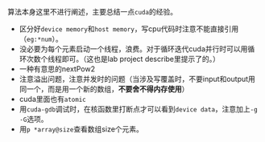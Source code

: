 算法本身这里不进行阐述，主要总结一点`cuda`的经验。
- 区分好`device memory`和`host memory`，写cpu代码时注意不能直接引用（`eg:*num`）。
- 没必要为每个元素启动一个线程，浪费。对于循环迭代cuda并行时可以用循环次数个线程即可。（这也是lab project describe里提示了的。）
- 一种有意思的nextPow2
- 注意溢出问题，注意并发时的问题（当涉及写覆盖时，不要input和output用同一个，而是用一个新的数组，**不要舍不得内存使用**）
- cuda里面也有`atomic`
- 用`cuda-gdb`调试时，在核函数里打断点才可以看到`device data`，注意加上`-g -G`选项。
- 用`p *array@size`查看数组size个元素。 